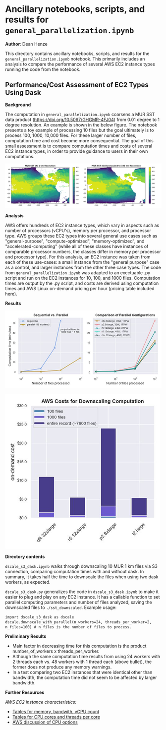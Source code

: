 # Ancillary notebooks, scripts, and results for `general_parallelization.ipynb`

**Author**: Dean Henze

This directory contains ancillary notebooks, scripts, and results for the `general_parallelization.ipynb` notebook. This primarily includes an analysis to compare the performance of several AWS EC2 instance types running the code from the notebook.

## Performance/Cost Assessment of EC2 Types Using Dask

**Background**

The computation in `general_parallelization.ipynb` coarsens a MUR SST data product (https://doi.org/10.5067/GHGMR-4FJ04) from 0.01 degree to 1 degree resolution. An example is shown in the below figure. The notebook presents a toy example of processing 10 files but the goal ultimately is to process 100, 1000, 10,000 files. For these larger number of files, computation time and cost become more consequential. The goal of this small assessment is to compare computation times and costs of several EC2 instance types, in order to provide guidance to users in their own computations. 

![example_figure](./example_downscaling.png)

**Analysis**

AWS offers hundreds of EC2 instance types, which vary in aspects such as number of processors (vCPU's), memory per processor, and processor type. AWS groups these EC2 types into several general use cases such as "general-purpose", "compute-optimized", "memory-optimized", and "accelerated-computing" (while all of these classes have instances of comparable processor numbers, the classes differ in memory per processor and processor type). For this analysis, an EC2 instance was taken from each of these use-cases: a small instance from the "general purpose" case as a control, and larger instances from the other three case types. The code from `general_parallelization.ipynb` was adapted to an exectuable .py script and run on the EC2 instances for 10, 100, and 1000 files. Computation times are output by the .py script, and costs are derived using computation times and AWS Linux on-demand pricing per hour (pricing table included here).   

**Results**

![results_figure1](./downscale_computation_times.jpg)

![results_figure2](./aws-costs_downscale-comp.jpg)

**Directory contents**

`dscale_s3_dask.ipynb` walks through downscaling 10 MUR 1 km files via S3 connection, comparing computation times with and without dask. In summary, it takes half the time to downscale the files when using two dask workers, as expected.

`dscale_s3_dask.py` generalizes the code in `dscale_s3_dask.ipynb` to make it easier to plug and play on any EC2 instance. It has a callable function to set parallel computing parameters and number of files analyzed, saving the downscaled files to `./sst_downscaled`. Example usage:
```
import dscale_s3_dask as dscale
dscale.downscale_with_parallel(n_workers=24, threads_per_worker=2, n_files=100) # n_files is the number of files to process.
```

**Preliminary Results**

* Main factor in decreasing time for this computation is the product number_of_workers x threads_per_worker. 
* Although the same computation time results from using 24 workers with 2 threads each vs. 48 workers with 1 thread each (above bullet), the former does not produce any memory warnings.
* In a test comparing two EC2 instances that were identical other than bandwidth, the computation time did not seem to be affected by larger bandwidth. 
 

**Further Resources**

*AWS EC2 instance characteristics:*
* [Tables for memory, bandwith, vCPU count](https://aws.amazon.com/ec2/instance-types/)
* [Tables for CPU cores and threads per core](https://docs.aws.amazon.com/AWSEC2/latest/UserGuide/cpu-options-supported-instances-values.html)
* [AWS discussion of CPU options](https://docs.aws.amazon.com/AWSEC2/latest/UserGuide/instance-optimize-cpu.html)

